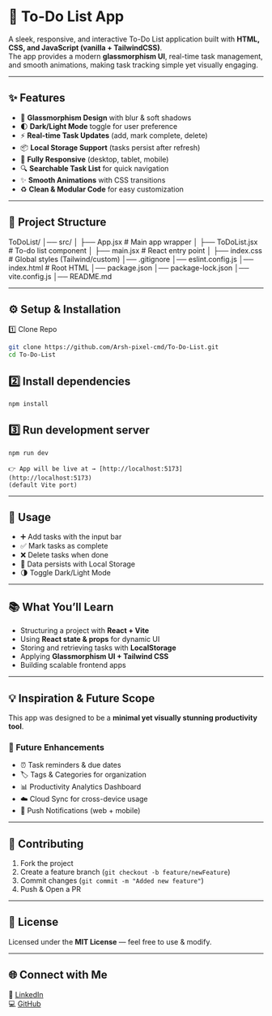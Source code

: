 # 📝 To-Do List App  

A sleek, responsive, and interactive To-Do List application built with **HTML, CSS, and JavaScript (vanilla + TailwindCSS)**.  
The app provides a modern **glassmorphism UI**, real-time task management, and smooth animations, making task tracking simple yet visually engaging.  

---

## ✨ Features  
- 🎨 **Glassmorphism Design** with blur & soft shadows  
- 🌓 **Dark/Light Mode** toggle for user preference  
- ⚡ **Real-time Task Updates** (add, mark complete, delete)  
- 📦 **Local Storage Support** (tasks persist after refresh)  
- 📱 **Fully Responsive** (desktop, tablet, mobile)  
- 🔍 **Searchable Task List** for quick navigation  
- ✨ **Smooth Animations** with CSS transitions  
- ♻️ **Clean & Modular Code** for easy customization  

---

## 🧱 Project Structure  

ToDoList/
│── src/
│ ├── App.jsx # Main app wrapper
│ ├── ToDoList.jsx # To-do list component
│ ├── main.jsx # React entry point
│ ├── index.css # Global styles (Tailwind/custom)
│── .gitignore
│── eslint.config.js
│── index.html # Root HTML
│── package.json
│── package-lock.json
│── vite.config.js
│── README.md


---

## ⚙️ Setup & Installation  

1️⃣ Clone Repo  
```bash
git clone https://github.com/Arsh-pixel-cmd/To-Do-List.git
cd To-Do-List
```

## 2️⃣ Install dependencies

```bash
npm install
```

## 3️⃣ Run development server

```bash
npm run dev
```
```
👉 App will be live at → [http://localhost:5173](http://localhost:5173)  
(default Vite port)
```

---

## 🚀 Usage

- ➕ Add tasks with the input bar  
- ✅ Mark tasks as complete  
- ❌ Delete tasks when done  
- 💾 Data persists with Local Storage  
- 🌗 Toggle Dark/Light Mode  

---

## 📚 What You’ll Learn

- Structuring a project with **React + Vite**  
- Using **React state & props** for dynamic UI  
- Storing and retrieving tasks with **LocalStorage**  
- Applying **Glassmorphism UI + Tailwind CSS**  
- Building scalable frontend apps  

---

## 💡 Inspiration & Future Scope

This app was designed to be a **minimal yet visually stunning productivity tool**.  

### 🔮 Future Enhancements
- ⏰ Task reminders & due dates  
- 🏷️ Tags & Categories for organization  
- 📊 Productivity Analytics Dashboard  
- ☁️ Cloud Sync for cross-device usage  
- 🔔 Push Notifications (web + mobile)  

---

## 🤝 Contributing
1. Fork the project  
2. Create a feature branch (`git checkout -b feature/newFeature`)  
3. Commit changes (`git commit -m "Added new feature"`)  
4. Push & Open a PR  

---

## 📜 License
Licensed under the **MIT License** — feel free to use & modify.  

---

## 🌐 Connect with Me
💼 [LinkedIn](https://www.linkedin.com/in/arsh-mishra-030093325/)  
💻 [GitHub](https://github.com/Arsh-pixel-cmd)  
